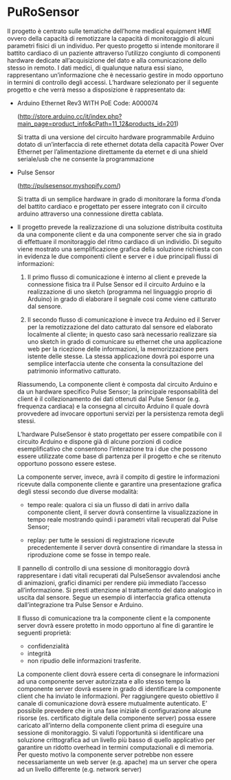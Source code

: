 PuRoSensor
==========

Il progetto è centrato sulle tematiche dell’home medical equipment HME ovvero della capacità di remotizzare la capacità di monitoraggio di alcuni parametri fisici di un individuo. Per questo progetto si intende monitorare il battito cardiaco di un paziente attraverso l’utilizzo congiunto di componenti hardware dedicate all’acquisizione del dato e alla comunicazione dello stesso in remoto. I dati medici, di qualunque natura essi siano, rappresentano un’informazione che è necessario gestire in modo opportuno in termini di controllo degli accessi. L’hardware selezionato per il seguente progetto e che
verrà messo a disposizione è rappresentato da:

- Arduino Ethernet Rev3 WITH PoE Code: A000074

  (http://store.arduino.cc/it/index.php?main_page=product_info&cPath=11_12&products_id=201)
  
  Si tratta di una versione del circuito hardware programmabile Arduino dotato di un’interfaccia di rete 
  ethernet dotata della capacità Power Over Ethernet per  l’alimentazione direttamente da eternet e di una 
  shield seriale/usb che ne consente la programmazione
  
- Pulse Sensor

  (http://pulsesensor.myshopify.com/)
  
  Si tratta di un semplice hardware in grado di monitorare la forma d’onda del battito cardiaco e progettato 
  per essere integrato con il circuito arduino attraverso una connessione diretta cablata.
  
- Il progetto prevede la realizzazione di una soluzione distribuita costituita da una componente client 
  e da una componente server che sia in grado di effettuare il monitoraggio del ritmo cardiaco di un individio. 
  Di seguito viene mostrato una semplificazione grafica della soluzione richiesta con in evidenza le due 
  componenti client e server e i due principali flussi di informazioni: 
  
  1) Il primo flusso di comunicazione è interno al client e prevede la connessione fisica tra il Pulse Sensor ed il       circuito Arduino e la realizzazione di uno sketch (programma nel linguaggio proprio di Arduino) in grado di elaborare   il segnale cosi come viene catturato dal sensore.
  
  2) Il secondo flusso di comunicazione è invece tra Arduino ed il Server per la remotizzazione del dato 
  catturato dal sensore ed elaborato localmente al cliente; in questo caso sarà necessario realizzare sia uno sketch in   grado di comunicare su ethernet che una applicazione web per la ricezione delle informazioni, la memorizzazione pers
  istente delle stesse. La stessa applicazione dovrà poi esporre una semplice interfaccia utente che consenta
  la consultazione del patrimonio informativo catturato. 
  
  Riassumendo, La componente client è composta dal circuito Arduino e da un hardware specifico Pulse Sensor; 
  la principale responsabilità del client è il collezionamento dei dati ottenuti dal Pulse Sensor (e.g. frequenza
  cardiaca) e la consegna al circuito Arduino il quale dovrà provvedere ad invocare opportuni servizi per
  la persistenza remota degli stessi.
  
  L’hardware PulseSensor è stato progettato per essere compatibile con il circuito Arduino e dispone già 
  di alcune porzioni di codice esemplificativo che consentono l’interazione tra i due che possono essere
  utilizzate come base di partenza per il progetto e che se ritenuto opportuno possono essere estese.
  
  La componente server, invece, avrà il compito di gestire le informazioni ricevute dalla componente
  cliente e garantire una presentazione grafica degli stessi secondo due diverse modalità:
  
  - tempo reale: qualora ci sia un flusso di dati in arrivo dalla componente client, il server dovrà 
  consentirne la visualizzazione in tempo reale mostrando quindi i parametri vitali recuperati dal Pulse Sensor;
  
  - replay: per tutte le sessioni di registrazione ricevute precedentemente il server dovrà consentire
  di rimandare la stessa in riproduzione come se fosse in tempo reale.
  
  Il pannello di controllo di una sessione di monitoraggio dovrà rappresentare i dati vitali recuperati dal
  PulseSensor avvalendosi anche di animazioni, grafici dinamici per rendere più immediato l’accesso
  all’informazione. Si presti attenzione al trattamento del dato analogico in uscita dal sensore. Segue un
  esempio di interfaccia grafica ottenuta dall’integrazione tra Pulse Sensor e Arduino. 

  Il flusso di comunicazione tra la componente client e la componente server dovrà essere protetto in modo
  opportuno al fine di garantire le seguenti proprietà:
  
  - confidenzialità
  - integrità
  - non ripudio delle informazioni trasferite.
  
  La componente client dovrà essere certa di consegnare le informazioni ad una componente server
  autorizzata e allo stesso tempo la componente server dovrà essere in grado di identificare la 
  componente client che ha inviato le informazioni. Per raggiungere questo obiettivo il canale di 
  comunicazione dovrà essere mutualmente autenticato. E’ possibile prevedere che in una fase iniziale
  di configurazione alcune risorse (es. certificato digitale della componente server) possa essere 
  caricato all’interno della componente client prima di eseguire una sessione di monitoraggio. Si valuti
  l’opportunità si identificare una soluzione crittografica ad un livello più basso di quello applicativo per
  garantire un ridotto overhead in termini computazionali e di memoria. Per questo motivo la componente 
  server potrebbe non essere necessariamente un web server (e.g. apache) ma un server che opera ad un 
  livello differente (e.g. network server)
